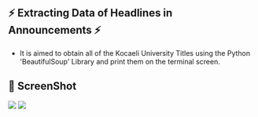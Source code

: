## :zap: Extracting Data of Headlines in Announcements :zap:
* It is aimed to obtain all of the Kocaeli University Titles using the Python 'BeautifulSoup' Library and print them on the terminal screen.

## :camera_flash: ScreenShot

![](https://raw.githubusercontent.com/berkay-c/Python_WorkShops/main/PythonWebScraping/AnnouncementsTitles/SS/Screenshot%20from%202021-07-22%2019-50-59.png)
![](https://github.com/berkay-c/Python_WorkShops/blob/main/PythonWebScraping/AnnouncementsTitles/SS/Screenshot%20from%202021-07-22%2020-11-59.png?raw=true)

